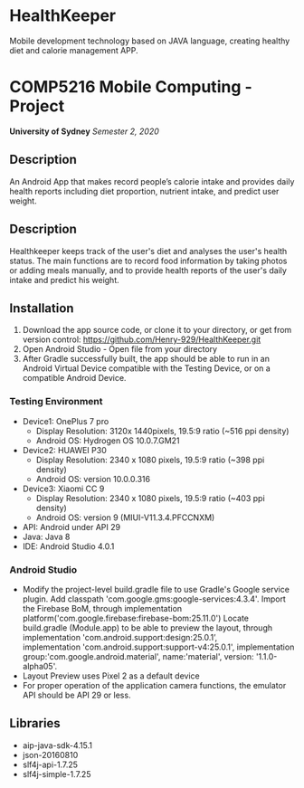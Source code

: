 # HealthKeeper
Mobile development technology based on JAVA language, creating healthy diet and calorie management APP.

# COMP5216 Mobile Computing - Project
**University of Sydney**
*Semester 2, 2020*

## Description
An Android App that makes record people’s calorie intake and provides daily health reports including diet proportion, nutrient intake, and predict user weight.

## Description
Healthkeeper keeps track of the user's diet and analyses the user's health status. The main functions are to record food information by taking photos or adding  meals manually, and to provide health reports of the user's daily intake and predict his weight.

## Installation
1. Download the app source code, or clone it to your directory, or get from version control: https://github.com/Henry-929/HealthKeeper.git
2. Open Android Studio - Open file from your directory
3. After Gradle successfully built, the app should be able to run in an Android Virtual Device compatible with the Testing Device, or on a compatible Android Device.

### Testing Environment
- Device1: OnePlus 7 pro
    - Display Resolution: 3120x 1440pixels, 19.5:9 ratio (~516 ppi density)
    - Android OS: Hydrogen OS 10.0.7.GM21
- Device2: HUAWEI P30
    - Display Resolution: 2340 x 1080 pixels, 19.5:9 ratio (~398 ppi density)
    - Android OS: version 10.0.0.316
- Device3: Xiaomi CC 9
    - Display Resolution: 2340 x 1080 pixels, 19.5:9 ratio (~403 ppi density)
    - Android OS: version 9 (MIUI-V11.3.4.PFCCNXM)
- API: Android under API 29
- Java: Java 8
- IDE: Android Studio 4.0.1

### Android Studio
- Modify the project-level build.gradle file to use Gradle's Google service plugin. 
Add classpath 'com.google.gms:google-services:4.3.4'. 
Import the Firebase BoM, through
implementation platform('com.google.firebase:firebase-bom:25.11.0')
Locate build.gradle (Module.app) to be able to preview the layout, through implementation 'com.android.support:design:25.0.1’,  
implementation 'com.android.support:support-v4:25.0.1',
implementation group:'com.google.android.material', name:'material', version: '1.1.0-alpha05'.
- Layout Preview uses Pixel 2 as a default device
- For proper operation of the application camera functions, the emulator API should be API 29 or less.

## Libraries
- aip-java-sdk-4.15.1
- json-20160810
- slf4j-api-1.7.25
- slf4j-simple-1.7.25
